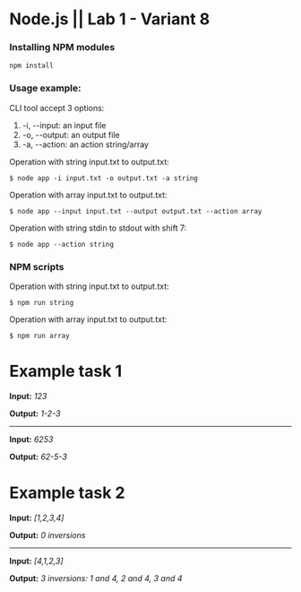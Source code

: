 # Node.js ||  Lab 1 - Variant 8
### Installing NPM modules

```
npm install
```

### Usage example:

CLI tool accept 3 options:

1. -i, --input: an input file
2. -o, --output: an output file
3. -a, --action: an action string/array

Operation with string input.txt to output.txt:

```
$ node app -i input.txt -o output.txt -a string
```

Operation with array input.txt to output.txt:

```
$ node app --input input.txt --output output.txt --action array
```

Operation with string stdin to stdout with shift 7:

```
$ node app --action string
```

### NPM scripts

Operation with string input.txt to output.txt:

```
$ npm run string
```

Operation with array input.txt to output.txt:

```
$ npm run array
```

# Example task 1

**Input:** *123*

**Output:** *1-2-3*

-----------------

**Input:** *6253*

**Output:** *62-5-3*

# Example task 2

**Input:** *[1,2,3,4]*

**Output:** *0 inversions*

-----------------

**Input:** *[4,1,2,3]*

**Output:** *3 inversions: 1 and 4, 2 and 4, 3 and 4*
